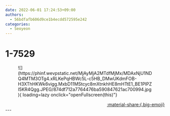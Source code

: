 ```yaml
---
date: 2022-06-01 17:24:53+09:00
authors:
  - 56bdfafb606d9ce1b4ecdd572595e242
categories:
  - Seoyeon
---
```


# 1-7529

<div class="post-container" markdown="1">
<div class="content-container md-sidebar__scrollwrap" markdown="1">


<figure markdown="1">
![](https://phinf.wevpstatic.net/MjAyMjA2MTdfMjMx/MDAxNjU1NDQ4MTM3OTg4.xRLKePqHBWc5L-c5HB_DMwUKdmFOB-H3XThHKWk6vigg.MxbD11MStcyc8mXtnkhHE8mHTtE1_BE1PlPZl5KR4Qgg.JPEG/874df712a7764476ba590847621ac700994.jpg){ loading=lazy onclick="openFullscreen(this)"}
</figure>


</div>
</div>

<div style="text-align: right;" markdown="1">
<a href="https://weverse.io/fromis9/artist/1-7529" style="text-align: right;">:material-share:{.big-emoji}</a>
</div>
---
